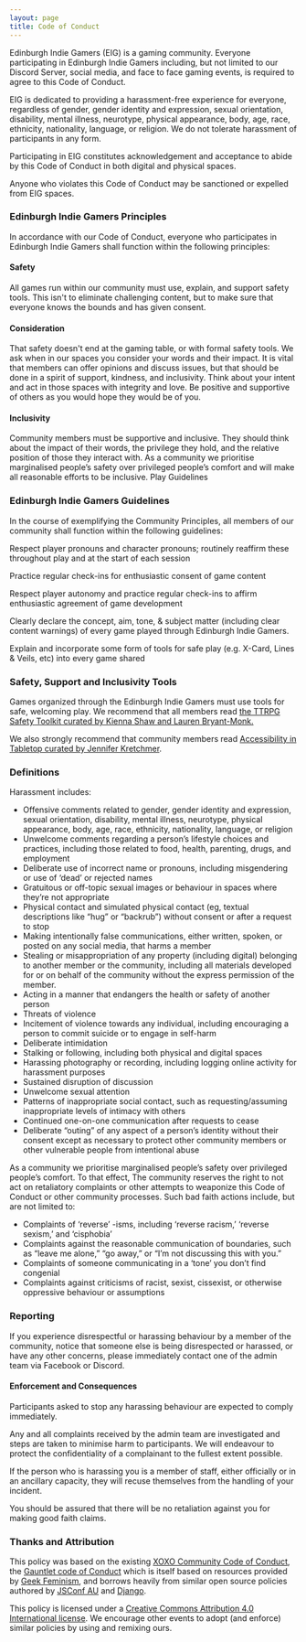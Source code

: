 ```yaml
---
layout: page
title: Code of Conduct
---
```


Edinburgh Indie Gamers (EIG) is a gaming community. Everyone participating in Edinburgh Indie Gamers including, but not limited to our Discord Server, social media, and face to face gaming events, is required to agree to this Code of Conduct.

EIG is dedicated to providing a harassment-free experience for everyone, regardless of gender, gender identity and expression, sexual orientation, disability, mental illness, neurotype, physical appearance, body, age, race, ethnicity, nationality, language, or religion. We do not tolerate harassment of participants in any form.

Participating in EIG constitutes acknowledgement and acceptance to abide by this Code of Conduct in both digital and physical spaces. 
 
Anyone who violates this Code of Conduct may be sanctioned or expelled from EIG spaces. 
 
### Edinburgh Indie Gamers Principles

In accordance with our Code of Conduct, everyone who participates in Edinburgh Indie Gamers shall function within the following principles:

#### Safety

All games run within our community must use, explain, and support safety tools. This isn't to eliminate challenging content, but to make sure that everyone knows the bounds and has given consent.

#### Consideration

That safety doesn't end at the gaming table, or with formal safety tools. We ask when in our spaces you consider your words and their impact. It is vital that members can offer opinions and discuss issues, but that should be done in a spirit of support, kindness, and inclusivity. Think about your intent and act in those spaces with integrity and love. Be positive and supportive of others as you would hope they would be of you.

#### Inclusivity

Community members must be supportive and inclusive. They should think about the impact of their words, the privilege they hold, and the relative position of those they interact with. As a community we prioritise marginalised people’s safety over privileged people’s comfort and will make all reasonable efforts to be inclusive.
Play Guidelines

### Edinburgh Indie Gamers Guidelines

In the course of exemplifying the Community Principles, all members of our community shall function within the following guidelines:

Respect player pronouns and character pronouns; routinely reaffirm these throughout play and at the start of each session

Practice regular check-ins for enthusiastic consent of game content

Respect player autonomy and practice regular check-ins to affirm enthusiastic agreement of game development

Clearly declare the concept, aim, tone, & subject matter (including clear content warnings) of every game played through Edinburgh Indie Gamers.

Explain and incorporate some form of tools for safe play (e.g. X-Card, Lines & Veils, etc) into every game shared

### Safety, Support and Inclusivity Tools

Games organized through the Edinburgh Indie Gamers must use tools for safe, welcoming play. We recommend that all members read [the TTRPG Safety Toolkit curated by Kienna Shaw and Lauren Bryant-Monk.](https://drive.google.com/drive/folders/114jRmhzBpdqkAlhmveis0nmW73qkAZCj "Gaming safety resource")
 
We also strongly recommend that community members read [Accessibility in Tabletop curated by Jennifer Kretchmer](https://docs.google.com/document/d/1ZFSXz-Yva1KZAsP7NblCdkoiQ6RcjxSV2gj98eXusJs/edit "Gaming accessibility resource").
 
### Definitions

Harassment includes:

* Offensive comments related to gender, gender identity and expression, sexual orientation, disability, mental illness, neurotype, physical appearance, body, age, race, ethnicity, nationality, language, or religion
* Unwelcome comments regarding a person’s lifestyle choices and practices, including those related to food, health, parenting, drugs, and employment
* Deliberate use of incorrect name or pronouns, including misgendering or use of ‘dead’ or rejected names
* Gratuitous or off-topic sexual images or behaviour in spaces where they’re not appropriate
* Physical contact and simulated physical contact (eg, textual descriptions like “hug” or “backrub”) without consent or after a request to stop
*	Making intentionally false communications, either written, spoken, or posted on any social media, that harms a member
* Stealing or misappropriation of any property (including digital) belonging to another member or the community, including all materials developed for or on behalf of the community without the express permission of the member.
* Acting in a manner that endangers the health or safety of another person
* Threats of violence
* Incitement of violence towards any individual, including encouraging a person to commit suicide or to engage in self-harm
*	Deliberate intimidation
*	Stalking or following, including both physical and digital spaces
* Harassing photography or recording, including logging online activity for harassment purposes
* Sustained disruption of discussion
* Unwelcome sexual attention
* Patterns of inappropriate social contact, such as requesting/assuming inappropriate levels of intimacy with others
* Continued one-on-one communication after requests to cease
* Deliberate “outing” of any aspect of a person’s identity without their consent except as necessary to protect other community members or other vulnerable people from intentional abuse
 
As a community we prioritise marginalised people’s safety over privileged people’s comfort. To that effect, The community reserves the right to not act on retaliatory complaints or other attempts to weaponize this Code of Conduct or other community processes. Such bad faith actions include, but are not limited to:
 
* Complaints of ‘reverse’ -isms, including ‘reverse racism,’ ‘reverse sexism,’ and ‘cisphobia’
* Complaints against the reasonable communication of boundaries, such as “leave me alone,” “go away,” or “I’m not discussing this with you.”
* Complaints of someone communicating in a ‘tone’ you don’t find congenial
* Complaints against criticisms of racist, sexist, cissexist, or otherwise oppressive behaviour or assumptions

### Reporting

If you experience disrespectful or harassing behaviour by a member of the community, notice that someone else is being disrespected or harassed, or have any other concerns, please immediately contact one of the admin team via Facebook or Discord.

#### Enforcement and Consequences

Participants asked to stop any harassing behaviour are expected to comply immediately.
 
Any and all complaints received by the admin team are investigated and steps are  taken to minimise harm to participants.  We will endeavour to protect the confidentiality of a complainant to the fullest extent possible.
 
If the person who is harassing you is a member of staff, either officially or in an ancillary capacity, they will recuse themselves from the handling of your incident.

You should be assured that there will be no retaliation against you for making good faith claims.

### Thanks and Attribution

This policy was based on the existing [XOXO Community Code of Conduct](https://2018.xoxofest.com/conduct "Example code"), the [Gauntlet code of Conduct](https://www.gauntlet-rpg.com/community-code-of-conduct.html) which is itself based on resources provided by [Geek Feminism](https://geekfeminism.org/about/code-of-conduct/ "Example code"), and borrows heavily from similar open source policies authored by [JSConf AU](https://2018.jsconfau.com/code-of-conduct "Example code") and [Django](https://www.djangoproject.com/conduct/ "Example code").

This policy is licensed under a [Creative Commons Attribution 4.0 International license](https://creativecommons.org/licenses/by/4.0/ "Full liscence"). We encourage other events to adopt (and enforce) similar policies by using and remixing ours.
